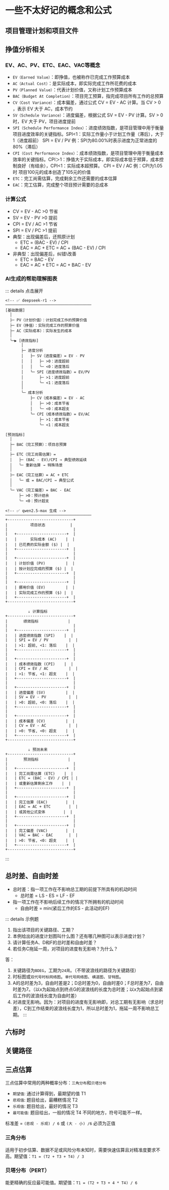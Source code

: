 <script setup>
import ProjectPlanFile from '../components/project-plan-file.vue'
</script>

# 一些不太好记的概念和公式

## 项目管理计划和项目文件
<ProjectPlanFile />

## 挣值分析相关
### EV、AC、PV、ETC、EAC、VAC等概念
- `EV（Earned Value）`：即挣值，也被称作已完成工作预算成本
- `AC（Actual Cost）`：是实际成本，即实际完成工作所花费的成本
- `PV（Planned Value）`：代表计划价值，又称计划工作预算成本
- `BAC（Budget At Completion）`：项目完工预算，指完成项目所有工作的总预算
- `CV（Cost Variance）`：成本偏差，通过公式 CV = EV - AC 计算。当 CV > 0 ，表示 EV 大于 AC，成本节约
- `SV（Schedule Variance）`：进度偏差，根据公式 SV = EV - PV 计算。SV > 0 时，EV 大于 PV，项目进度提前
- `SPI（Schedule Performance Index）`：进度绩效指数，是项目管理中用于衡量项目进度效率的关键指标。SPI<1：实际工作量小于计划工作量（滞后），大于1（进度超前）
SPI = EV / PV 例：SPI为80.00%时表示进度为正常进度的80%（滞后）
- `CPI（Cost Performance Index）`：成本绩效指数，是项目管理中用于衡量成本效率的关键指标。CPI＞1：挣值大于实际成本，即实际成本低于预算，成本控制良好（有结余），CPI<1：实际成本超预算。
CPI = EV / AC 例：CPI为1.05时 项目100元的成本创造了105元的价值
- `ETC`：完工尚需估算，完成剩余工作还需要的成本估算
- `EAC`：完工估算，完成整个项目预计需要的总成本

### 计算公式
- CV = EV - AC    >0 节省
- SV = EV - PV    >0 提前
- CPI = EV / AC   >1 节省
- SPI = EV / PC   >1 提前
- 典型：出现偏差后，还照原计划
  - ETC = (BAC - EV) / CPI
  - EAC = AC + ETC = AC + (BAC - EV) / CPI
- 非典型：出现偏差后，纠错\改善
  - ETC = BAC - EV
  - EAC = AC + ETC = AC + BAC - EV

### AI生成的帮助理解图表

::: details 点击展开
```
<!-- ✅ deepseek-r1 -->
──────────────────────────────────────
[基础数据]
  │
  ├─ PV（计划价值）：计划完成工作的预算价值
  ├─ EV（挣值）：实际完成工作的预算价值
  ├─ AC（实际成本）：实际发生的成本
  │
  ╰─▶ [绩效指标] 
       │
       ├─ 进度分析
       │   ├─ SV（进度偏差）= EV - PV
       │   │   ├─ >0：进度超前
       │   │   ╰─ <0：进度落后
       │   ╰─ SPI（进度绩效指数）= EV/PV
       │       ├─ >1：进度超前
       │       ╰─ <1：进度落后
       │
       ╰─ 成本分析
           ├─ CV（成本偏差）= EV - AC
           │   ├─ >0：成本节省
           │   ╰─ <0：成本超支
           ╰─ CPI（成本绩效指数）= EV/AC
               ├─ >1：成本节省
               ╰─ <1：成本超支

[预测指标]
  │
  ├─ BAC（完工预算）：项目总预算
  │
  ├─ ETC（完工尚需估算）= 
  │   ├─ (BAC - EV)/CPI → 典型绩效延续
  │   ╰─ 重新估算 → 特殊场景
  │
  ├─ EAC（完工估算）= AC + ETC
  │   ╰─ 或 = BAC/CPI → 典型公式
  │
  ╰─ VAC（完工偏差）= BAC - EAC
      ├─ >0：预计结余
      ╰─ <0：预计超支

<!-- ✅ qwen2.5-max 生成 -->
──────────────────────────────────────
+-----------------------------+
|          项目状态           |
|                             |
|   +----------------------+  |
|   |      实际成本 (AC)    |  |
|   | 已花费的实际金额 ($) |  |
|   +----------------------+  |
|                             |
|   +----------------------+  |
|   | 计划价值 (PV)         |  |
|   | 按计划应完成的预算 ($) |  |
|   +----------------------+  |
|                             |
|   +----------------------+  |
|   | 挪用价值 (EV)         |  |
|   | 实际完成工作的预算 ($) |  |
|   +----------------------+  |
+-----------------------------+

          ↓ 计算指标
+-----------------------------+
|       绩效指标             |
|                             |
|   +----------------------+  |
|   | 进度绩效指数 (SPI)    |  |
|   | SPI = EV / PV         |  |
|   | >1: 超前, <1: 落后    |  |
|   +----------------------+  |
|                             |
|   +----------------------+  |
|   | 成本绩效指数 (CPI)    |  |
|   | CPI = EV / AC         |  |
|   | >1: 节省, <1: 超支    |  |
|   +----------------------+  |
|                             |
|   +----------------------+  |
|   | 进度偏差 (SV)         |  |
|   | SV = EV - PV          |  |
|   | >0: 超前, <0: 落后    |  |
|   +----------------------+  |
|                             |
|   +----------------------+  |
|   | 成本偏差 (CV)         |  |
|   | CV = EV - AC          |  |
|   | >0: 节省, <0: 超支    |  |
|   +----------------------+  |
+-----------------------------+

          ↓ 预测未来
+-----------------------------+
|       预测指标             |
|                             |
|   +----------------------+  |
|   | 完工尚需估算 (ETC)    |  |
|   | ETC = (BAC - EV) / CPI | |
|   | 或重新估算剩余工作    |  |
|   +----------------------+  |
|                             |
|   +----------------------+  |
|   | 完工估算 (EAC)        |  |
|   | EAC = AC + ETC        |  |
|   | 或其他公式变体        |  |
|   +----------------------+  |
|                             |
|   +----------------------+  |
|   | 完工偏差 (VAC)        |  |
|   | VAC = BAC - EAC       |  |
|   | >0: 节省, <0: 超支    |  |
|   +----------------------+  |
+-----------------------------+
```
:::



## 总时差、自由时差
- 总时差：指一项工作在不影响总工期的前提下所具有的机动时间
  - 总时差 = LS - ES = LF - EF
- 指一项工作在不影响后续工作的情况下所拥有的机动时间
  - 自由时差 = min(紧后工作的ES - 此活动的EF)

::: details 示例题
<n-image width="380" src="/assets/shibiaotu.jpg" />

1. 指出该项目的关键路径、工期？
2. 本例给出的进度计划图叫什么图？还有哪几种图可以表示进度计划？
3. 请计算任务A、D和F的总时差和自由时差？
4. 若任务C拖延一周，对项目的进度有无影响？为什么？

答：

1. 关键路径为`BDEG`，工期为`24周`。（不带波浪线的路径为关键路径）
2. 时标图或`双代号时标网络图`。`单代号网络图`、`横道图`、`甘特图`。
3. A的总时差为3，自由时差是2；D总时差为0，自由时差0；F总时差为7，自由时差为7。（以x为起始点到终点G的波浪线的长度为总时差；以x为起始点到紧后工作的波浪线长度为自由时差）
4. 对进度无影响。因为：对项目的进度有无影响即，对总工期有无影响（求总时差），C到工作结束的波浪线长度为1，所以总时差为1，拖延一周不影响总工期。
:::

## 六标时

## 关键路径

## 三点估算
三点估算中常用的两种概率分布：`三角分布`和`贝塔分布`

- `期望值`: 通过计算得到，最期望的值 T1
- `悲观值`: 题目给出，最糟糕情况     T2
- `乐观值`: 题目给出，最好的情况     T3
- `最可能值`: 题目给出，一般的情况   T4
不同的地方，符号可能不一样。

标准差 = `(悲观 - 乐观) / 6` 或 `(大 - 小) /6` 必须为正值

### 三角分布
适用于初步估算、数据不足或风险分布未知时，需要快速估算且对精准度要求不高。期望值：`T1 = (T2 + T3 + T4) / 3`

### 贝塔分布（PERT）
能更精确的反应最可能值。期望值：`T1 = (T2 + T3 + 4 * T4) / 6`



